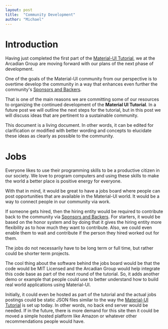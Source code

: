 ```yaml
---
layout: post
title:  "Community Development"
author: "Michael"
---
```


# Introduction

Having just completed the first part of the
[Material-UI Tutorial](https://muitool.github.io/arcadiangroup/),
we at the Arcadian Group are moving forward with our plans of
the next phase of development.

One of the goals of the Material-UI community from our perspective
is to overtime develop the community in a way that enhances even
further the community's
[Sponsors and Backers](https://material-ui.com/discover-more/backers/).

That is one of the main reasons we are committing some of our resources
to organizing the continued development of the **Material UI Tutorial**.
In a future post we will outline the next steps for the tutorial, but
in this post we will discuss ideas that are pertinent to a sustainable
community.

This document is a living document.  In other words, it can be edited for clarification or modified with better wording and concepts to elucidate these ideas as clearly as possible to the community.

# Jobs

Everyone likes to use their programming skills to be a productive citizen in our society.  We love to program computers and using these skills to make the world a better place is positive energy for everyone.

With that in mind, it would be great to have a jobs board where people can post opportunities that are available in the Material-UI world.  It would be a way to connect people in our community via work.

If someone gets hired, then the hiring entity would be required to contribute back to the community via
[Sponsors and Backers](https://material-ui.com/discover-more/backers/).
For starters, it would be based on the honor system and by doing that
it gives the hiring entity more flexibility as to how much they want to contribute.  Also, we could even enable them to wait and contribute if the person they hired worked out for them.

The jobs do not necessarily have to be long term or full time, but rather could be shorter term projects.

The cool thing about the software behind the jobs board would be that the code would be MIT Licensed and the Arcadian Group would help integrate this code base as part of the next round of the tutorial.  So, it adds another demo or example that people could use to better understand how to build real world applications using Material-UI.

Initially, it could even be hosted as part of the tutorial and the actual jobs postings could be static JSON files similar to the way the
[Material-UI Tutorial](https://stormasm.github.io/mui-tutorial/) is set up today.  In other words, no back end server would be needed.  If in the future, there is more demand for this site then it could be moved a simple hosted platform like Amazon or whatever other recommendations people would have.
